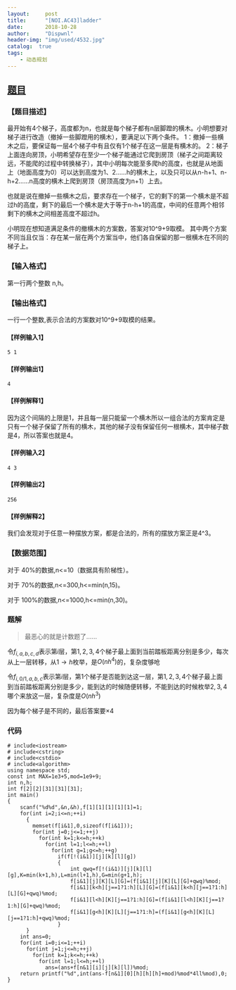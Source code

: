 ```yaml
---
layout:     post
title:      "[NOI.AC43]ladder"
date:       2018-10-28
author:     "Dispwnl"
header-img:	"img/used/4532.jpg"
catalog:  true
tags:
    - 动态规划
---
```

## [题目](http://noi.ac/problem/43)
### 【题目描述】
最开始有4个梯子，高度都为n，也就是每个梯子都有n层脚蹬的横木。小明想要对梯子进行改造（撤掉一些脚蹬用的横木），要满足以下两个条件。 1：撤掉一些横木之后，要保证每一层4个梯子中有且仅有1个梯子在这一层是有横木的。 2：梯子上面连向房顶，小明希望存在至少一个梯子能通过它爬到房顶（梯子之间距离较远，不能爬的过程中转换梯子），其中小明每次能至多爬h的高度，也就是从地面上（地面高度为0）可以达到高度为1、2……h的横木上，以及只可以从n-h+1、n-h+2……n高度的横木上爬到房顶（房顶高度为n+1）上去。

也就是说在撤掉一些横木之后，要求存在一个梯子，它的剩下的第一个横木是不超过h的高度，剩下的最后一个横木是大于等于n-h+1的高度，中间的任意两个相邻剩下的横木之间相差高度不超过h。

小明现在想知道满足条件的撤横木的方案数，答案对10^9+9取模。 其中两个方案不同当且仅当：存在某一层在两个方案当中，他们各自保留的那一根横木在不同的梯子上。

### 【输入格式】
第一行两个整数 n,h。

### 【输出格式】
一行一个整数,表示合法的方案数对10^9+9取模的结果。

#### 【样例输入1】
```plain
5 1
```
#### 【样例输出1】
```plain
4
```
#### 【样例解释1】
因为这个间隔的上限是1，并且每一层只能留一个横木所以一组合法的方案肯定是只有一个梯子保留了所有的横木，其他的梯子没有保留任何一根横木，其中梯子数是4，所以答案也就是4。

#### 【样例输入2】
```plain
4 3
```
#### 【样例输出2】
```plain
256
```
#### 【样例解释2】
我们会发现对于任意一种摆放方案，都是合法的，所有的摆放方案正是4^3。

### 【数据范围】
对于 40%的数据,n<=10（数据具有阶梯性）。

对于 70%的数据,n<=300,h<=min(n,15)。

对于 100%的数据,n<=1000,h<=min(n,30)。

### 题解
>最恶心的就是计数题了……

令$f_{i,a,b,c,d}$表示第$i$层，第$1,2,3,4$个梯子最上面到当前踏板距离分别是多少，每次从上一层转移，从$1\rightarrow h$枚举，是$O(nh^4)$的，复杂度够呛

令$f_{i,0/1,a,b,c}$表示第$i$层，第$1$个梯子是否能到达这一层，第$1,2,3,4$个梯子最上面到当前踏板距离分别是多少，能到达的时候随便转移，不能到达的时候枚举$2,3,4$哪个来放这一层，复杂度是$O(nh^3)$

因为每个梯子是不同的，最后答案要$\times 4$

### 代码
```
# include<iostream>
# include<cstring>
# include<cstdio>
# include<algorithm>
using namespace std;
const int MAX=1e3+5,mod=1e9+9;
int n,h;
int f[2][2][31][31][31];
int main()
{
	scanf("%d%d",&n,&h),f[1][1][1][1][1]=1;
	for(int i=2;i<=n;++i)
	  {
	  	memset(f[i&1],0,sizeof(f[i&1]));
	  	for(int j=0;j<=1;++j)
		  for(int k=1;k<=h;++k)
		    for(int l=1;l<=h;++l)
		      for(int g=1;g<=h;++g)
		        if(f[!(i&1)][j][k][l][g])
		        {
		          	int qwq=f[!(i&1)][j][k][l][g],K=min(k+1,h),L=min(l+1,h),G=min(g+1,h);
		          	f[i&1][j][K][L][G]=(f[i&1][j][K][L][G]+qwq)%mod;
		          	f[i&1][k<h][j==1?1:h][L][G]=(f[i&1][k<h][j==1?1:h][L][G]+qwq)%mod;
		          	f[i&1][l<h][K][j==1?1:h][G]=(f[i&1][l<h][K][j==1?1:h][G]+qwq)%mod;
		          	f[i&1][g<h][K][L][j==1?1:h]=(f[i&1][g<h][K][L][j==1?1:h]+qwq)%mod;
				}
	  }
	int ans=0;
	for(int i=0;i<=1;++i)
	  for(int j=1;j<=h;++j)
	    for(int k=1;k<=h;++k)
	      for(int l=1;l<=h;++l)
	        ans=(ans+f[n&1][i][j][k][l])%mod;
	return printf("%d",int(ans-f[n&1][0][h][h][h]+mod)%mod*4ll%mod),0;
}
```
